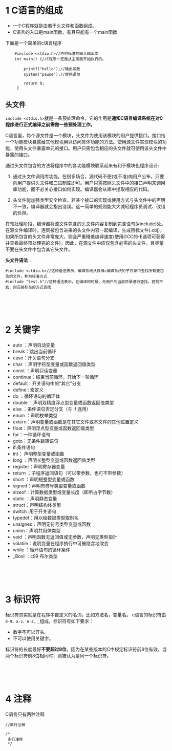 # 1 C语言的组成

- 一个C程序就是由若干头文件和函数组成。
- C语言的入口是main函数，有且只能有一个main函数

下面是一个简单的c语言程序

```
    #include <stdio.h>//声明标准的输入输出库
    int main() {//C程序一定是从主函数开始执行的。

        printf("hello");//输出函数
        system("pause");//暂停语句

        return 0;
     }
```

## 头文件

`include <stdio.h>`就是一条预处理命令，它的作用是**通知C语言编译系统在对C程序进行正式编译之前需做一些预处理工作。**

 C语言里，每个源文件是一个模块，头文件为使用该模块的用户提供接口。接口指一个功能模块暴露给其他模块用以访问具体功能的方法。使用源文件实现模块的功能，使用头文件暴露单元的接口。用户只需包含相应的头文件就可使用该头文件中暴露的接口。

通过头文件包含的方法将程序中的各功能模块联系起来有利于模块化程序设计:

1. 通过头文件调用库功能。在很多场合，源代码不便(或不准)向用户公布，只要向用户提供头文件和二进制库即可。用户只需按照头文件中的接口声明来调用库功能，而不必关心接口如何实现。编译器会从库中提取相应的代码。

2. 头文件能加强类型安全检查。若某个接口的实现或使用方式与头文件中的声明不一致，编译器就会指出错误。这一简单的规则能大大减轻程序员调试、改错的负担。

在预处理阶段，编译器将源文件包含的头文件内容复制到包含语句(#include)处。在源文件编译时，连同被包含进来的头文件内容一起编译，生成目标文件(.obj)。如果所包含的头文件非常庞大，则会严重降低编译速度(使用GCC的-E选项可获得并查看最终预处理完的文件)。因此，在源文件中应仅包含必需的头文件，且尽量不要在头文件中包含其它头文件。

**头文件语法**：

```
#include <stdio.h>//这种语法表示，编译系统从存储c编译系统的子目录中去找所有要包含的文件，称为标准方式
#include "test.h"//这种语法表示，在编译的时候，先用户的当前目录进行查找，若找不到，则安装标准的方式查找
```



<br/><br/><br/>
# 2 关键字

-  auto ：声明自动变量
-  break：跳出当前循环
-  case：开关语句分支
-  char ：声明字符型变量或函数返回值类型
-  const ：声明只读变量
-  continue：结束当前循环，开始下一轮循环
-  default：开关语句中的“其它”分支
-  define : 宏定义
-  do ：循环语句的循环体
-  double ：声明双精度浮点型变量或函数返回值类型
-  else ：条件语句否定分支（与 if 连用）
-  enum ：声明枚举类型
-  extern：声明变量或函数是在其它文件或本文件的其他位置定义
-  float：声明浮点型变量或函数返回值类型
-  for：一种循环语句
-  goto：无条件跳转语句
-  if:条件语句
-  int： 声明整型变量或函数
-  long ：声明长整型变量或函数返回值类型
-  register：声明寄存器变量
-  return ：子程序返回语句（可以带参数，也可不带参数）
-  short ：声明短整型变量或函数
-  signed：声明有符号类型变量或函数
-  sizeof：计算数据类型或变量长度（即所占字节数）
-  static ：声明静态变量
-  struct：声明结构体类型
-  switch :用于开关语句
-  typedef：用以给数据类型取别名
-  unsigned：声明无符号类型变量或函数
-  union：声明共用体类型
-  void ：声明函数无返回值或无参数，声明无类型指针
-  volatile：说明变量在程序执行中可被隐含地改变
-  while ：循环语句的循环条件
- _Bool ：c99 布尔类型


<br/><br/><br/>
# 3 标识符

标识符其实就是在程序中自定义的名词，比如方法名，变量名。 c语言的标识符由`0-9、a-z、A-Z、_`组成。标识符有如下要求：

- 数字不可以开头。
- 不可以使用关键字。

标识符的长度最好**不要超过8位**，因为在某些版本的C中规定标识符前8位有效，当两个标识符前8位相同时，则被认为是同一个标识符。


<br/><br/><br/>
# 4 注释

C语言只有两种注释

    //单行注释

    /*
     多行注释
     */

